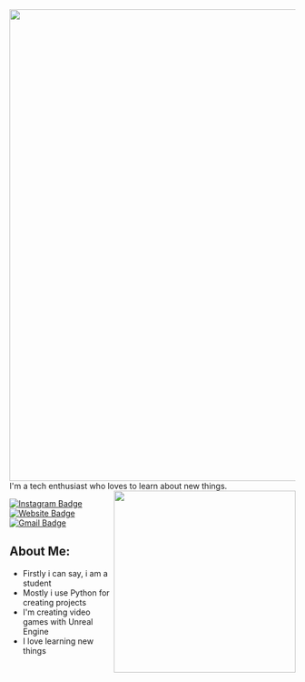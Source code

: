 

<img align='right' src='https://media.giphy.com/media/dw36yjtOAtuSZyxEJG/giphy.gif' width='830'>
I'm a tech enthusiast who loves to learn about new things.

<img align='right' src='https://media.giphy.com/media/dWesBcTLavkZuG35MI/giphy.gif' width='320'>



[![Instagram Badge](https://img.shields.io/badge/-Xfci-232931?style=flat-square&logo=Instagram&logoColor=white&link=https://www.instagram.com/eren_can_utku/)](https://www.instagram.com/xfci_c/)
[![Website Badge](https://img.shields.io/badge/-xfci.tr.gg-4ecca3?style=flat-square&logo=HTML5&logoColor=white&link=https://erencanutku.github.io/)](https://xfci.tr.gg/)
[![Gmail Badge](https://img.shields.io/badge/-tekyusufemin@gmail.com-d14836?style=flat-square&logo=Gmail&logoColor=white&link=mailto:tekyusufemin@hotmail.com)](mailto:tekyusufemin@gmail.com)
##  About Me:
- Firstly i can say, i am a student
- Mostly i use Python for creating projects
- I'm creating video games with Unreal Engine
- I love learning new things
